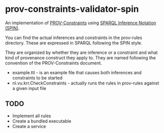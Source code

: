 prov-constraints-validator-spin
===============================

An implementation of [PROV-Constraints](http://www.w3.org/TR/prov-constraints/) using [SPARQL Inference Notation (SPIN)](http://spinrdf.org).

You can find the actual inferences and constraints in the prov-rules directory. These are expressed in SPARQL following the SPIN style. 

They are organized by whether they are inference or a constraint and what kind of provenance construct they apply to. 
They are named following the convention of the PROV-Constraints document.

* example.ttl - is an example file that causes both inferences and constraints to be started
* nl.vu.krr.CheckConstraints - actually runs the rules in prov-rules against a given input file

TODO
--------
* Implement all rules
* Create a bundled executable 
* Create a service
